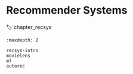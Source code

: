 # Recommender Systems
:label:`chapter_recsys

```toc
:maxdepth: 2

recsys-intro
movielens
mf
autorec
```

